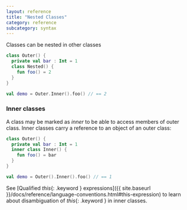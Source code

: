 ```yaml
---
layout: reference
title: "Nested Classes"
category: reference
subcategory: syntax
---
```


Classes can be nested in other classes

``` kotlin
class Outer() {
  private val bar : Int = 1
  class Nested() {
    fun foo() = 2
  }
}

val demo = Outer.Inner().foo() // == 2
```

### Inner classes

A class may be marked as *inner* to be able to access members of outer class. Inner classes carry a reference to an object of an outer class:

``` kotlin
class Outer() {
  private val bar : Int = 1
  inner class Inner() {
    fun foo() = bar
  }
}

val demo = Outer().Inner().foo() // == 1
```

See [Qualified *this*{: .keyword } expressions]({{ site.baseurl }}/docs/reference/language-conventions.html#this-expression) to learn about disambiguation of *this*{: .keyword } in inner classes.

